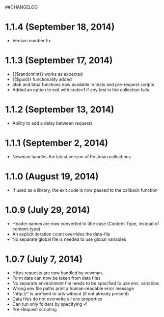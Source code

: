 ##CHANGELOG

1.1.4 (September 18, 2014)
===============
* Version number fix

1.1.3 (September 17, 2014)
===============
* {{$randomInt}} works as expected
* {{$guid}} functionality added
* atob and btoa functions now available in tests and pre-request scripts
* Added an option to exit with code=1 if any test in the collection fails

1.1.2 (September 13, 2014)
===============
* Ability to add a delay between requests

1.1.1 (September 2, 2014)
================
* Newman handles the latest version of Postman collections

1.1.0 (August 19, 2014)
================
* If used as a library, the exit code is now passed to the callback function


1.0.9 (July 29, 2014)
================
* Header names are now converted to title case (Content-Type, instead of content-type)
* An explicit iteration count overrides the data-file
* No separate global file is needed to use global variables


1.0.7 (July 7, 2014)
================
* Https requests are now handled by newman.
* Form data can now be taken from data files
* No separate environment file needs to be specified to use env. variables
* Wrong env file paths print a human-readable error message
* "http://" is prefixed to urls without (if not already present)
* Data files do not overwrite all env properties
* Can run only folders by specifying -f
* Pre-Request scripting